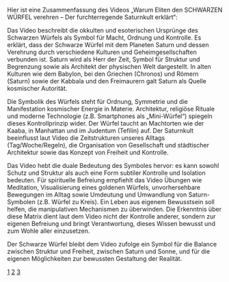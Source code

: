 Hier ist eine Zusammenfassung des Videos „Warum Eliten den SCHWARZEN WÜRFEL verehren – Der furchterregende Saturnkult erklärt“:

Das Video beschreibt die okkulten und esoterischen Ursprünge des Schwarzen Würfels als Symbol für Macht, Ordnung und Kontrolle. Es erklärt, dass der Schwarze Würfel mit dem Planeten Saturn und dessen Verehrung durch verschiedene Kulturen und Geheimgesellschaften verbunden ist. Saturn wird als Herr der Zeit, Symbol für Struktur und Begrenzung sowie als Architekt der physischen Welt dargestellt. In alten Kulturen wie dem Babylon, bei den Griechen (Chronos) und Römern (Saturn) sowie der Kabbala und den Freimaurern galt Saturn als Quelle kosmischer Autorität.

Die Symbolik des Würfels steht für Ordnung, Symmetrie und die Manifestation kosmischer Energie in Materie. Architektur, religiöse Rituale und moderne Technologie (z.B. Smartphones als „Mini-Würfel“) spiegeln dieses Kontrollprinzip wider. Der Würfel taucht an Machtorten wie der Kaaba, in Manhattan und im Judentum (Tefilin) auf. Der Saturnkult beeinflusst laut Video die Zeitstrukturen unseres Alltags (Tag/Woche/Regeln), die Organisation von Gesellschaft und städtischer Architektur sowie das Konzept von Freiheit und Kontrolle.

Das Video hebt die duale Bedeutung des Symboles hervor: es kann sowohl Schutz und Struktur als auch eine Form subtiler Kontrolle und Isolation bedeuten. Für spirituelle Befreiung empfiehlt das Video Übungen wie Meditation, Visualisierung eines goldenen Würfels, unvorhersehbare Bewegungen im Alltag sowie Umdeutung und Umwandlung von Saturn-Symbolen (z.B. Würfel zu Kreis). Ein Leben aus eigenem Bewusstsein soll helfen, die manipulativen Mechanismen zu überwinden. Die Erkenntnis über diese Matrix dient laut dem Video nicht der Kontrolle anderer, sondern zur eigenen Befreiung und bringt Verantwortung, dieses Wissen bewusst und zum Wohle aller einzusetzen. 

Der Schwarze Würfel bleibt dem Video zufolge ein Symbol für die Balance zwischen Struktur und Freiheit, zwischen Saturn und Sonne, und für die eigenen Möglichkeiten zur bewussten Gestaltung der Realität.

[1](https://www.youtube.com/watch?v=QGuwnlDX9e4)
[2](https://www.youtube.com/watch?v=X1RNHpUKsRk)
[3](https://www.youtube.com/watch?v=8ekATBUiqRQ)
